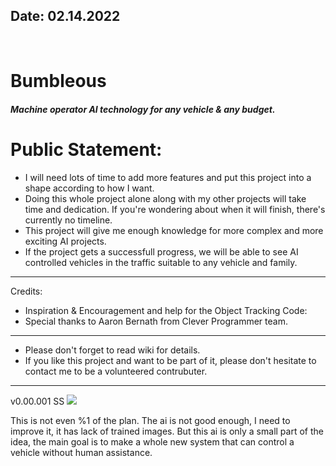 <h2> Date: 02.14.2022 </h2> <br>

<h1> Bumbleous </h1> 
<h5> Machine operator AI technology for any vehicle &amp; any budget.</h5>

 # Public Statement: 

-  I will need lots of time to add more features and put this project into a shape according to how I want. 
 - Doing this whole project alone along with my other projects will take time and dedication. If you're wondering about when it will finish, there's currently no timeline.
 - This project will give me enough knowledge for more complex and more exciting AI projects.
 - If the project gets a successfull progress, we will be able to see AI controlled vehicles in the traffic suitable to any vehicle and family.
 
---------------
 Credits:

- Inspiration & Encouragement and help for the Object Tracking Code: 
- Special thanks to Aaron Bernath from Clever Programmer team.

---------------- 
- Please don't forget to read wiki for details.
- If you like this project and want to be part of it, please don't hesitate to contact me to be a volunteered contrubuter.

----------------

v0.00.001 SS
<img src="https://github.com/cyber9unk/Bumbleous/blob/main/screenshots/Screenshot%202022-02-19%2021.36.34.png?raw=true">

This is not even %1 of the plan. The ai is not good enough, I need to improve it, it has lack of trained images. But this ai is only a small part of the idea, the main goal is to make a whole new system that can control a vehicle without human assistance.

